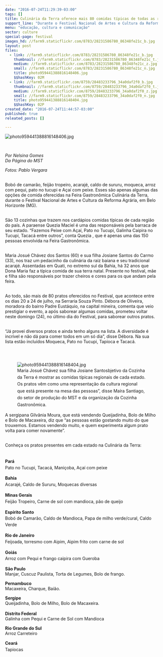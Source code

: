 ```yaml
---
date: "2016-07-24T11:29:39-03:00"
tags: []
title: Culinária da Terra oferece mais 80 comidas típicas de todas as regiões do país
support_line: "Durante o Festival Nacional de Artes e Cultura da Reforma Agrária, em Belo Horizonte, 13 cozinhas trazem nos cardápios comidas típicas de cada região do país."
menu: "educação, cultura e comunicação"
sector: culture
special-page: festival
images_hd: //farm9.staticflickr.com/8783/28231586780_86348fe21c_b.jpg
layout: post
files:
  - link: //farm9.staticflickr.com/8783/28231586780_86348fe21c_b.jpg
    thumbnail: //farm9.staticflickr.com/8783/28231586780_86348fe21c_t.jpg
    medium: //farm9.staticflickr.com/8783/28231586780_86348fe21c_z.jpg
    small: //farm9.staticflickr.com/8783/28231586780_86348fe21c_n.jpg
    title: photo959441388816148406.jpg
    $$hashKey: 02M
  - link: //farm9.staticflickr.com/8759/28483233796_34a0daf2f0_b.jpg
    thumbnail: //farm9.staticflickr.com/8759/28483233796_34a0daf2f0_t.jpg
    medium: //farm9.staticflickr.com/8759/28483233796_34a0daf2f0_z.jpg
    small: //farm9.staticflickr.com/8759/28483233796_34a0daf2f0_n.jpg
    title: photo959441388816148404.jpg
    $$hashKey: 02P
created_date: "2016-07-24T11:44:57-03:00"
published: true
releated_posts: []

---
```

<p><img alt="photo959441388816148406.jpg" src="//farm9.staticflickr.com/8783/28231586780_86348fe21c_b.jpg" /></p>

<p>&nbsp;</p>

<p><em>Por Nelsina Gomes<br />
Da P&aacute;gina do MST</em></p>

<p><em>Fotos: Pablo Vergara</em></p>

<p><br />
Bob&oacute; de camar&atilde;o, feij&atilde;o tropeiro, acaraj&eacute;, caldo de sururu, moqueca, arroz com pequi, pato no tucupi e A&ccedil;a&iacute; com peixe. Esses s&atilde;o apenas algumas das op&ccedil;&otilde;es de comida oferecidas na Feira Gastron&ocirc;mica Culin&aacute;ria da Terra, durante o Festival Nacional de Artes e Cultura da Reforma Agr&aacute;ria, em Belo Horizonte (MG). &nbsp;</p>

<p><br />
S&atilde;o 13 cozinhas que trazem nos card&aacute;pios comidas t&iacute;picas de cada regi&atilde;o do pa&iacute;s. A paraense Quezia Maciel &eacute; uma das respons&aacute;veis pela barraca de seu estado. &ldquo;Fazemos Peixe com A&ccedil;a&iacute;, Pato no Tucupi, Galinha Caipira no Tucupi, Tacac&aacute; entre outros&rdquo;, conta Quezia , que &eacute; apenas uma das 150 pessoas envolvida na Feira Gastron&ocirc;mica.</p>

<p><br />
Maria Josu&eacute; Ch&aacute;vez dos Santos (60) e sua filha Josiane Santos do Carmo (33), nos traz um pedacinho da culin&aacute;ria da raiz baiana e seu tradicional acaraj&eacute;. Assentadas em Quati, no extremo sul da Bahia, h&aacute; 32 anos que Dona Maria faz a t&iacute;pica comida de sua terra natal. Presente no festival, m&atilde;e e filha s&atilde;o respons&aacute;veis por trazer cheiros e cores para os que andam pela feira.</p>

<p><br />
Ao todo, s&atilde;o mais de 80 pratos oferecidos no Festival, que acontece entre os dias 20 a 24 de julho, na Serraria Souza Pinto. D&eacute;bora de Oliveira, moradora do bairro Padre Eust&aacute;quio, na capital mineira, comenta que veio prestigiar o evento, a ap&oacute;s saborear algumas comidas, prometeu voltar neste domingo (24), no &uacute;ltimo dia do Festival, para saborear outros pratos.&nbsp;</p>

<p><br />
&ldquo;J&aacute; provei diversos pratos e ainda tenho alguns na lista. A diversidade &eacute; incr&iacute;vel e n&atilde;o d&aacute; para comer todos em um s&oacute; dia&rdquo;, disse D&eacute;bora. Na sua lista est&atilde;o inclu&iacute;dos Moqueca, Pato no Tucupi, Tapioca e Tacac&aacute;.&nbsp;</p>

<p>&nbsp;</p>

<figure class="image" style="float:right"><img alt="photo959441388816148404.jpg" src="//farm9.staticflickr.com/8759/28483233796_34a0daf2f0_b.jpg" />
<figcaption>Maria Josu&eacute; Ch&aacute;vez sua filha Josiane Santos<span style="line-height: 1.6; background-color: rgb(255, 255, 255);">bjetivo da Cozinha da Terra &eacute; mostrar as comidas t&iacute;picas regionais de cada estado. Os pratos v&ecirc;m como uma representa&ccedil;&atilde;o da cultura regional que est&aacute; presente na mesa das pessoas&rdquo;, disse Ma&iacute;ra Santiago, do setor de produ&ccedil;&atilde;o do MST e da organiza&ccedil;&atilde;o da Cozinha Gastron&ocirc;mica.</span></figcaption>
</figure>

<p><br />
A sergipana Gilv&acirc;nia Moura, que est&aacute; vendendo Queijadinha, Bolo de Milho e Bolo de Macaxeira, diz que &ldquo;as pessoas est&atilde;o gostando muito do que trouxemos. Estamos vendendo muito, e quem experimenta algum prato volta para comer novamente&rdquo;.&nbsp;</p>

<p><br />
Conhe&ccedil;a os pratos presentes em cada estado na Culin&aacute;ria da Terra:</p>

<p style="line-height: 20.8px;"><br />
<strong>Par&aacute;</strong><br />
Pato no Tucupi, Tacac&aacute;, Mani&ccedil;oba, A&ccedil;a&iacute; com peixe</p>

<p style="line-height: 20.8px;"><strong>Bahia&nbsp;</strong><br />
Acaraj&eacute;, Caldo de Sururu, Moquecas diversas</p>

<p><strong style="line-height: 20.8px;">Minas Gerais&nbsp;</strong><br style="line-height: 20.8px;" />
<span style="line-height: 20.8px;">Feij&atilde;o Tropeiro, Carne de sol com mandioca, p&atilde;o de queijo</span></p>

<p style="line-height: 20.8px;"><strong>Esp&iacute;rito Santo</strong><br />
Bob&oacute; de Camar&atilde;o, Caldo de Mandioca, Papa de milho verde/cural, Caldo Verde</p>

<p style="line-height: 20.8px;"><strong>Rio de Janeiro</strong><br />
Feijoada, torresmo com Aipim, Aipim frito com carne de sol</p>

<p><strong style="line-height: 20.8px;">Goi&aacute;s</strong><br style="line-height: 20.8px;" />
<span style="line-height: 20.8px;">Arroz com Pequi e frango caipira com Gueroba</span></p>

<p><strong>S&atilde;o Paulo</strong><br />
Manjar, Cuscuz Paulista, Torta de Legumes, Bolo de frango.</p>

<p><strong>Pernambuco</strong><br />
Macaxeira, Charque, Bai&atilde;o.</p>

<p><strong>Sergipe</strong><br />
Queijadinha, Bolo de Milho, Bolo de Macaxeira.<br />
<br />
<strong>Distrito Federal</strong><br />
Galinha com Pequi e Carne de Sol com Mandioca</p>

<p><strong>Rio Grande do Sul</strong><br />
Arroz Carreteiro</p>

<p style="line-height: 20.8px;"><strong>Cear&aacute;</strong><br />
Tapiocas</p>

<p>&nbsp;</p>
